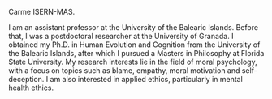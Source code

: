 Carme ISERN-MAS. 

I am an assistant professor at the University of the Balearic Islands. Before that, I was a postdoctoral researcher at the University of Granada. I obtained my Ph.D. in Human Evolution and Cognition from the University of the Balearic Islands, after which I pursued a Masters in Philosophy at Florida State University. My research interests lie in the field of moral psychology, with a focus on topics such as blame, empathy, moral motivation and self-deception. I am also interested in applied ethics, particularly in mental health ethics.